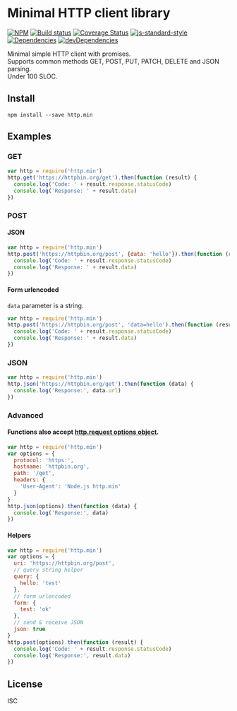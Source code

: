 # Minimal HTTP client library
[![NPM][npm-image]][npm-url] [![Build status][travis-image]][travis-url] [![Coverage Status][coverage-image]][coverage-url] [![js-standard-style][standard-image]][standard-url] [![Dependencies][david-image]][david-url] [![devDependencies][david-dev-image]][david-dev-url]

Minimal simple HTTP client with promises.  
Supports common methods GET, POST, PUT, PATCH, DELETE and JSON parsing.  
Under 100 SLOC.  

## Install

    npm install --save http.min

## Examples

### GET
```javascript
var http = require('http.min')
http.get('https://httpbin.org/get').then(function (result) {
  console.log('Code: ' + result.response.statusCode)
  console.log('Response: ' + result.data)
})
```

### POST

#### JSON
```javascript
var http = require('http.min')
http.post('https://httpbin.org/post', {data: 'hello'}).then(function (result) {
  console.log('Code: ' + result.response.statusCode)
  console.log('Response: ' + result.data)
})
```

#### Form urlencoded
`data` parameter is a string.

```javascript
var http = require('http.min')
http.post('https://httpbin.org/post', 'data=hello').then(function (result) {
  console.log('Code: ' + result.response.statusCode)
  console.log('Response: ' + result.data)
})
```

### JSON
```javascript
var http = require('http.min')
http.json('https://httpbin.org/get').then(function (data) {
  console.log('Response:', data.url)
})
```

### Advanced

#### Functions also accept [http.request options object][node-http-options].

```javascript
var http = require('http.min')
var options = {
  protocol: 'https:',
  hostname: 'httpbin.org',
  path: '/get',
  headers: {
    'User-Agent': 'Node.js http.min'
  }
}
http.json(options).then(function (data) {
  console.log('Response:', data)
})
```

#### Helpers

```javascript
var http = require('http.min')
var options = {
  uri: 'https://httpbin.org/post',
  // query string helper
  query: {
    hello: 'test'
  },
  // form urlencoded
  form: {
    test: 'ok'
  },
  // send & receive JSON
  json: true
}
http.post(options).then(function (result) {
  console.log('Code: ' + result.response.statusCode)
  console.log('Response:', result.data)
})
```

## License
ISC

[npm-image]: https://img.shields.io/npm/v/http.min.svg
[npm-url]: https://www.npmjs.com/package/http.min
[travis-image]: https://img.shields.io/travis/matjaz/node-http.min/master.svg?style=flat
[travis-url]: https://travis-ci.org/matjaz/node-http.min
[coverage-image]: https://img.shields.io/coveralls/matjaz/node-http.min/master.svg?style=flat
[coverage-url]: https://coveralls.io/r/matjaz/node-http.min
[standard-image]: https://img.shields.io/badge/code%20style-standard-brightgreen.svg
[standard-url]: http://standardjs.com
[david-image]: https://img.shields.io/david/matjaz/node-http.min.svg?style=flat
[david-url]: https://david-dm.org/matjaz/node-http.min
[david-dev-image]: https://img.shields.io/david/dev/matjaz/node-http.min.svg?style=flat
[david-dev-url]: https://david-dm.org/matjaz/node-http.min#info=devDependencies
[node-http-options]: https://nodejs.org/api/http.html#http_http_request_options_callback
